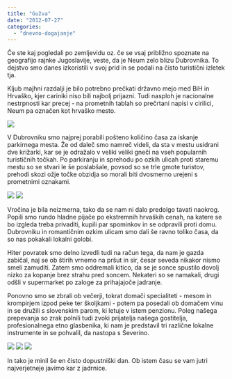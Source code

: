 ```yaml
---
title: "Gužva"
date: "2012-07-27"
categories:
  - "dnevno-dogajanje"
---
```


Če ste kaj pogledali po zemljevidu oz. če se vsaj približno spoznate na geografijo rajnke Jugoslavije, veste, da je Neum zelo blizu Dubrovnika. To dejstvo smo danes izkoristili v svoj prid in se podali na čisto turistični izletek tja.

Kljub majhni razdalji je bilo potrebno prečkati državno mejo med BiH in Hrvaško, kjer cariniki niso bili najbolj prijazni. Tudi nasploh je nacionalne nestrpnosti kar precej - na prometnih tablah so prečrtani napisi v cirilici, Neum pa označen kot hrvaško mesto.

[![](/images/balkan/4-img_6263.jpg)](/images/balkan/4-img_6263.jpg)

V Dubrovniku smo najprej porabili pošteno količino časa za iskanje parkirnega mesta. Že od daleč smo namreč videli, da sta v mestu usidrani dve križarki, kar se je odražalo v veliki veliki gneči na vseh popularnih turističnih točkah. Po parkiranju in sprehodu po ozkih ulicah proti staremu mestu so se stvari le še poslabšale, povsod so se trle gmote turistov, prehodi skozi ožje točke obzidja so morali biti dvosmerno urejeni s prometnimi oznakami.

[![](/images/balkan/5-img_6274.jpg)](/images/balkan/5-img_6274.jpg)
[![](/images/balkan/6-img_6291.jpg)](/images/balkan/6-img_6291.jpg)

Vročina je bila neizmerna, tako da se nam ni dalo predolgo tavati naokrog. Popili smo rundo hladne pijače po ekstremnih hrvaških cenah, na katere se bo izgleda treba privaditi, kupili par spominkov in se odpravili proti domu. Dubrovniku in romantičnim ozkim ulicam smo dali še ravno toliko časa, da so nas pokakali lokalni golobi.

Hiter povratek smo delno izvedli tudi na račun tega, da nam je gazda zabičal, naj se ob štirih vrnemo na pršut in sir, česar seveda nikakor nismo smeli zamuditi. Zatem smo oddremali kitico, da se je sonce spustilo dovolj nizko za kopanje brez strahu pred soncem. Nekateri so se namakali, drugi odšli v supermarket po zaloge za prihajajoče jadranje.

Ponovno smo se zbrali ob večerji, tokrat domači specialiteti - mesom in krompirjem izpod peke ter školjkami - potem pa posedali ob domačem vinu in se družili s slovenskim parom, ki letuje v istem penzionu. Poleg našega prepevanja so zrak polnili tudi zvoki prijatelja našega gostitelja, profesionalnega etno glasbenika, ki nam je predstavil tri različne lokalne instrumente in se pohvalil, da nastopa s Severino.

[![](/images/balkan/1-img_6320.jpg)](/images/balkan/1-img_6320.jpg)
[![](/images/balkan/2-img_6323.jpg)](/images/balkan/2-img_6323.jpg)
[![](/images/balkan/3-img_6330.jpg)](/images/balkan/3-img_6330.jpg)

In tako je minil še en čisto dopustniški dan. Ob istem času se vam jutri najverjetneje javimo kar z jadrnice.
